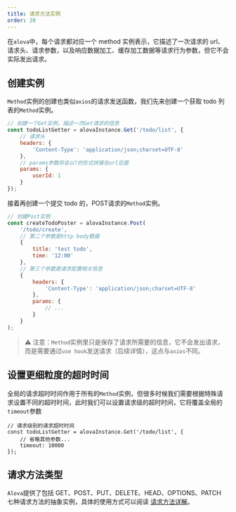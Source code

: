 ```yaml
---
title: 请求方法实例
order: 20
---
```


在`alova`中，每个请求都对应一个 method 实例表示，它描述了一次请求的 url、请求头、请求参数，以及响应数据加工、缓存加工数据等请求行为参数，但它不会实际发出请求。


## 创建实例
`Method`实例的创建也类似`axios`的请求发送函数，我们先来创建一个获取 todo 列表的`Method`实例。

```javascript
// 创建一个Get实例，描述一次Get请求的信息
const todoListGetter = alovaInstance.Get('/todo/list', {
	// 请求头
	headers: {
		'Content-Type': 'application/json;charset=UTF-8'
	},
	// params参数将会以?的形式拼接在url后面
	params: {
		userId: 1
	}
});
```

接着再创建一个提交 todo 的，POST请求的`Method`实例。

```javascript
// 创建Post实例
const createTodoPoster = alovaInstance.Post(
	'/todo/create',
	// 第二个参数是http body数据
	{
		title: 'test todo',
		time: '12:00'
	},
	// 第三个参数是请求配置相关信息
	{
		headers: {
			'Content-Type': 'application/json;charset=UTF-8'
		},
		params: {
			// ...
		}
	}
);
```

> ⚠️ 注意：`Method`实例里只是保存了请求所需要的信息，它不会发出请求，而是需要通过`use hook`发送请求（后续详情），这点与`axios`不同。


## 设置更细粒度的超时时间

全局的请求超时时间作用于所有的`Method`实例，但很多时候我们需要根据特殊请求设置不同的超时时间，此时我们可以设置请求级的超时时间，它将覆盖全局的`timeout`参数

```javascript{4}
// 请求级别的请求超时时间
const todoListGetter = alovaInstance.Get('/todo/list', {
	// 省略其他参数...
	timeout: 10000
});
```


## 请求方法类型

`Alova`提供了包括 GET、POST、PUT、DELETE、HEAD、OPTIONS、PATCH 七种请求方法的抽象实例，具体的使用方式可以阅读 [请求方法详解](../next-step/request-method-details.html)。